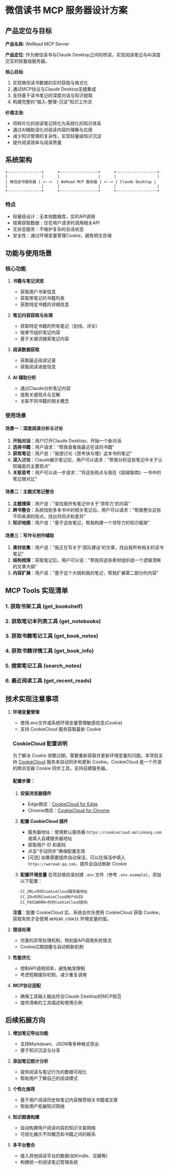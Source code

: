 # 微信读书 MCP 服务器设计方案

## 产品定位与目标

**产品名称**: WeRead MCP Server

**产品定位**: 作为微信读书与Claude Desktop之间的桥梁，实现阅读笔记与AI深度交互的轻量级服务器。

**核心目标**:
1. 实现微信读书数据的实时获取与格式化
2. 通过MCP协议与Claude Desktop无缝集成
3. 支持基于读书笔记的深度对话与知识提取
4. 构建完整的"输入-整理-沉淀"知识工作流

**价值主张**:
- 将碎片化的阅读笔记转化为系统化的知识体系
- 通过AI辅助深化对阅读内容的理解与应用
- 减少知识管理的复杂性，实现轻量级知识沉淀
- 提升阅读效率与阅读质量

## 系统架构

```
+---------------+      +-----------------+      +------------------+
|               |      |                 |      |                  |
| 微信读书服务器 | <-->  | WeRead MCP 服务器 | <--> | Claude Desktop |
|               |      |                 |      |                  |
+---------------+      +-----------------+      +------------------+
```

### 特点
- 轻量级设计：无本地数据库，实时API调用
- 按需获取数据：仅在用户请求时调用相关API
- 无状态服务：不维护复杂的会话状态
- 安全性：通过环境变量管理Cookie，避免明文存储

## 功能与使用场景

### 核心功能

1. **书籍与笔记浏览**
   - 获取用户书架信息
   - 获取带笔记的书籍列表
   - 获取特定书籍的详细信息

2. **笔记内容获取与处理**
   - 获取特定书籍的所有笔记（划线、评论）
   - 按章节组织笔记内容
   - 基于关键词搜索笔记内容

3. **阅读数据获取**
   - 获取最近阅读记录
   - 获取阅读进度信息

4. **AI 辅助分析**
   - 通过Claude分析笔记内容
   - 提取关键观点与见解
   - 关联不同书籍的相关概念

### 使用场景

#### 场景一：深度阅读分析与讨论

1. **开始对话**：用户打开Claude Desktop，开始一个新对话
2. **选择书籍**：用户请求："帮我查看我最近在读的书籍"
3. **获取笔记**：用户说："我想讨论《思考快与慢》这本书的笔记"
4. **深入讨论**：Claude展示笔记后，用户可以请求："帮我分析这些笔记中关于认知偏差的主要观点"
5. **关联思考**：用户可以进一步请求："将这些观点与我在《超越智商》一书中的笔记做对比"

#### 场景二：主题式笔记整合

1. **主题搜索**：用户说："查找我所有笔记中关于'领导力'的内容"
2. **跨书整合**：系统找到多本书中的相关笔记后，用户可以请求："帮我整合这些不同来源的观点，找出共同点和差异"
3. **知识地图**：用户说："基于这些笔记，帮我构建一个领导力的知识框架"

#### 场景三：写作与创作辅助

1. **素材收集**：用户说："我正在写关于'团队建设'的文章，找出我所有相关的读书笔记"
2. **结构梳理**：获取笔记后，用户可以说："帮我将这些素材组织成一个逻辑清晰的文章大纲"
3. **内容扩展**：用户说："基于这个大纲和我的笔记，帮我扩展第二部分的内容"

## MCP Tools 实现清单

### 1. 获取书架工具 (get_bookshelf)

### 2. 获取笔记本列表工具 (get_notebooks)

### 3. 获取书籍笔记工具 (get_book_notes)

### 4. 获取书籍详情工具 (get_book_info)

### 5. 搜索笔记工具 (search_notes)

### 6. 最近阅读工具 (get_recent_reads)


## 技术实现注意事项

1. **环境变量管理**
   - 使用.env文件或系统环境变量管理敏感信息(Cookie)
   - 支持 CookieCloud 服务获取最新 Cookie
   
   ### CookieCloud 配置说明
   为了解决 Cookie 频繁过期，需要重新获取并更新环境变量的问题。本项目支持 [CookieCloud](https://github.com/easychen/CookieCloud) 服务来自动同步和更新 Cookie。CookieCloud 是一个开源的跨浏览器 Cookie 同步工具，支持自建服务器。

   #### 配置步骤：
   1. **安装浏览器插件**
      - Edge商店：[CookieCloud for Edge](https://microsoftedge.microsoft.com/addons/detail/cookiecloud/bffenpfpjikaeocaihdonmgnjjdpjkeo)
      - Chrome商店：[CookieCloud for Chrome](https://chromewebstore.google.com/detail/cookiecloud/ffjiejobkoibkjlhjnlgmcnnigeelbdl)

   2. **配置 CookieCloud 插件**
      - 服务器地址：使用默认服务器 `https://cookiecloud.malinkang.com` 或填入自建服务器地址
      - 获取用户 ID 和密码
      - 点击"手动同步"确保配置生效
      - [可选] 如果需要插件自动保活，可以在保活中填入 `https://weread.qq.com`，插件会自动刷新 Cookie

   3. **配置环境变量**
      在项目根目录创建 `.env` 文件（参考 `.env.example`），添加以下配置：
      ```
      CC_URL=你的CookieCloud服务器地址
      CC_ID=你的CookieCloud用户UUID
      CC_PASSWORD=你的CookieCloud密码
      ```

   **注意**：配置 CookieCloud 后，系统会优先使用 CookieCloud 获取 Cookie，获取失败才会使用 `WEREAD_COOKIE` 环境变量的值。

2. **错误处理**
   - 完善的异常处理机制，特别是API调用失败情况
   - Cookie过期提醒与自动刷新机制

3. **性能优化**
   - 控制API调用频率，避免触发限制
   - 考虑短期缓存机制，减少重复调用

4. **MCP协议适配**
   - 确保工具输入输出符合Claude Desktop的MCP规范
   - 提供清晰的工具描述和使用示例

## 后续拓展方向

1. **增加笔记导出功能**
   - 支持Markdown、JSON等多种格式导出
   - 便于知识沉淀与分享

2. **添加笔记统计分析**
   - 提供阅读与笔记行为的数据可视化
   - 帮助用户了解自己的阅读模式

3. **个性化推荐**
   - 基于用户阅读历史和笔记内容推荐相关书籍或文章
   - 帮助用户拓展知识网络

4. **知识图谱构建**
   - 自动构建用户阅读内容的知识关联网络
   - 可视化展示不同概念和书籍之间的联系

5. **多平台整合**
   - 接入其他阅读平台的数据(如Kindle、豆瓣等)
   - 构建统一的阅读笔记管理系统